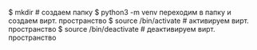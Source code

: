 $ mkdir <name folder> # создаем папку 
$ python3 -m venv <name vave> переходим в папку и создаем вирт. пространство
$ source <name vave>/bin/activate # активируем вирт. пространство
$ source <name vave>/bin/deactivate # деактивируем вирт. пространство